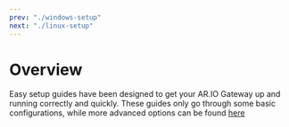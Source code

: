 ```yaml
---
prev: "./windows-setup"
next: "./linux-setup"
---
```


# Overview

Easy setup guides have been designed to get your AR.IO Gateway up and running correctly and quickly. These guides only go through some basic configurations, while more advanced options can be found [here](./advanced-config.md)